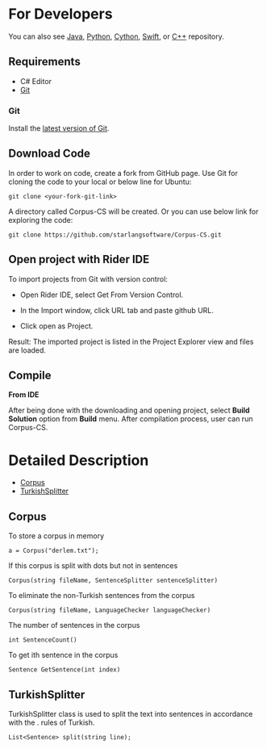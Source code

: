 For Developers
============

You can also see [Java](https://github.com/starlangsoftware/Corpus), [Python](https://github.com/starlangsoftware/Corpus-Py), [Cython](https://github.com/starlangsoftware/Corpus-Cy), [Swift](https://github.com/starlangsoftware/Corpus-Swift), or [C++](https://github.com/starlangsoftware/Corpus-CPP) repository.

## Requirements

* C# Editor
* [Git](#git)

### Git

Install the [latest version of Git](https://git-scm.com/book/en/v2/Getting-Started-Installing-Git).

## Download Code

In order to work on code, create a fork from GitHub page. 
Use Git for cloning the code to your local or below line for Ubuntu:

	git clone <your-fork-git-link>

A directory called Corpus-CS will be created. Or you can use below link for exploring the code:

	git clone https://github.com/starlangsoftware/Corpus-CS.git

## Open project with Rider IDE

To import projects from Git with version control:

* Open Rider IDE, select Get From Version Control.

* In the Import window, click URL tab and paste github URL.

* Click open as Project.

Result: The imported project is listed in the Project Explorer view and files are loaded.


## Compile

**From IDE**

After being done with the downloading and opening project, select **Build Solution** option from **Build** menu. After compilation process, user can run Corpus-CS.

Detailed Description
============

+ [Corpus](#corpus)
+ [TurkishSplitter](#turkishsplitter)

## Corpus

To store a corpus in memory

	a = Corpus("derlem.txt");

If this corpus is split with dots but not in sentences

	Corpus(string fileName, SentenceSplitter sentenceSplitter)

To eliminate the non-Turkish sentences from the corpus

	Corpus(string fileName, LanguageChecker languageChecker)

The number of sentences in the corpus

	int SentenceCount()

To get ith sentence in the corpus

	Sentence GetSentence(int index)

## TurkishSplitter

TurkishSplitter class is used to split the text into sentences in accordance with the . rules of Turkish.

	List<Sentence> split(string line);
